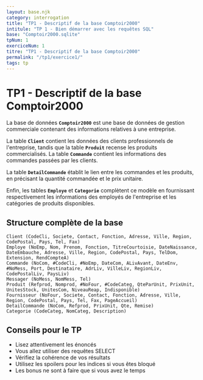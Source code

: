 ```yaml
---
layout: base.njk
category: interrogation
title: "TP1 - Descriptif de la base Comptoir2000"
intitule: "TP 1 - Bien démarrer avec les requêtes SQL"
base: "Comptoir2000.sqlite"
tpNum: 1
exerciceNum: 1
titre: "TP1 - Descriptif de la base Comptoir2000"
permalink: "/tp1/exercice1/"
tags: tp
---
```


# TP1 - Descriptif de la base Comptoir2000

La base de données **`Comptoir2000`** est une base de données de gestion commerciale contenant des informations relatives à une entreprise.

La table **`Client`** contient les données des clients professionnels de l'entreprise, tandis que la table **`Produit`** recense les produits commercialisés. La table **`Commande`** contient les informations des commandes passées par les clients.

La table **`DetailCommande`** établit le lien entre les commandes et les produits, en précisant la quantité commandée et le prix unitaire.

Enfin, les tables **`Employe`** et **`Categorie`** complètent ce modèle en fournissant respectivement les informations des employés de l'entreprise et les catégories de produits disponibles.

## Structure complète de la base

```
Client (CodeCli, Societe, Contact, Fonction, Adresse, Ville, Region, CodePostal, Pays, Tel, Fax)
Employe (NoEmp, Nom, Prenom, Fonction, TitreCourtoisie, DateNaissance, DateEmbauche, Adresse, Ville, Region, CodePostal, Pays, TelDom, Extension, RendCompteA)
Commande (NoCom, #CodeCli, #NoEmp, DateCom, ALivAvant, DateEnv, #NoMess, Port, Destinataire, AdrLiv, VilleLiv, RegionLiv, CodePostalLiv, PaysLiv)
Messager (NoMess, NomMess, Tel)
Produit (Refprod, Nomprod, #NoFour, #CodeCateg, QteParUnit, PrixUnit, UnitesStock, UnitesCom, NiveauReap, Indisponible)
Fournisseur (NoFour, Societe, Contact, Fonction, Adresse, Ville, Region, CodePostal, Pays, Tel, Fax, PageAccueil)
DetailCommande (NoCom, Refprod, PrixUnit, Qte, Remise)
Categorie (CodeCateg, NomCateg, Description)
```

## Conseils pour le TP

- Lisez attentivement les énoncés
- Vous allez utiliser des requêtes SELECT 
- Vérifiez la cohérence de vos résultats
- Utilisez les spoilers pour les indices si vous êtes bloqué
- Les bonus ne sont à faire que si vous avez le temps
